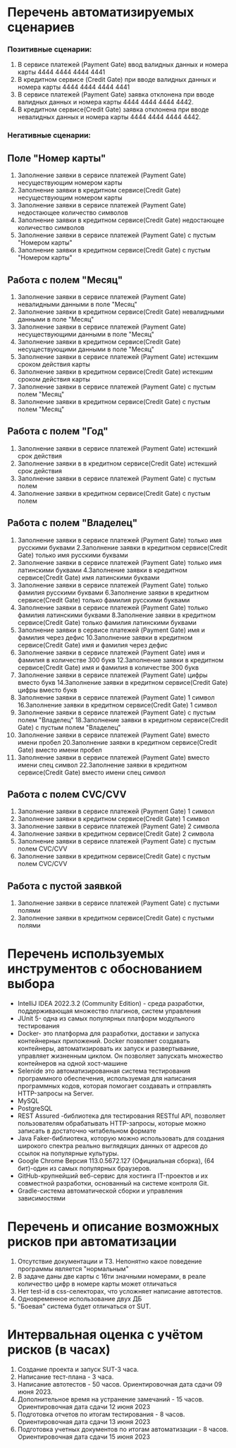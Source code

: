 # Перечень автоматизируемых сценариев


### Позитивные сценарии:

1. В сервисе платежей (Payment Gate) ввод валидных данных и номера карты 4444 4444 4444 4441
2. В кредитном сервисе (Credit Gate) при вводе валидных данных и номера карты 4444 4444 4444 4441
3. В сервисе платежей (Payment Gate) заявка отклонена при вводе валидных данных и номера карты 4444 4444 4444 4442.
4. В кредитном сервисе(Credit Gate) заявка отклонена при вводе невалидных данных и номера карты 4444 4444 4444 4442.

### Негативные сценарии:
## Поле "Номер карты"
1. Заполнение заявки в сервисе платежей (Payment Gate) несуществующим номером карты
2. Заполнение заявки в кредитном сервисе(Credit Gate) несуществующим номером карты
3. Заполнение заявки в сервисе платежей (Payment Gate) недостающее количество символов
4. Заполнение заявки в кредитном сервисе(Credit Gate) недостающее количество символов
5. Заполнение заявки в сервисе платежей (Payment Gate) с пустым "Номером карты"
6. Заполнение заявки в кредитном сервисе(Credit Gate) с пустым "Номером карты"

## Работа с полем "Месяц"
1. Заполнение заявки в сервисе платежей (Payment Gate) невалидными данными в поле "Месяц"
2. Заполнение заявки в кредитном сервисе(Credit Gate) невалидными данными в поле "Месяц"
3. Заполнение заявки в сервисе платежей (Payment Gate) несуществующими данными в поле "Месяц"
4. Заполнение заявки в кредитном сервисе(Credit Gate) несуществующими данными в поле "Месяц"
5. Заполнение заявки в сервисе платежей (Payment Gate) истекшим сроком действия карты
6. Заполнение заявки в кредитном сервисе(Credit Gate) истекшим сроком действия карты
7. Заполнение заявки в сервисе платежей (Payment Gate) с пустым полем "Месяц"
8. Заполнение заявки в кредитном сервисе(Credit Gate) с пустым полем "Месяц"

## Работа с полем "Год"

1. Заполнение заявки в сервисе платежей (Payment Gate) истекший срок действия
2. Заполнение заявки в в кредитном сервисе(Credit Gate) истекший срок действия
3. Заполнение заявки в сервисе платежей (Payment Gate) с пустым полем 
4. Заполнение заявки в кредитном сервисе(Credit Gate) с пустым полем

## Работа с полем "Владелец"
1. Заполнение заявки в сервисе платежей (Payment Gate) только имя русскими буквами
2.Заполнение заявки в кредитном сервисе(Credit Gate) только имя русскими буквами
3. Заполнение заявки в сервисе платежей (Payment Gate) только имя латинскими буквами
4.Заполнение заявки в кредитном сервисе(Credit Gate) имя латинскими буквами
5. Заполнение заявки в сервисе платежей (Payment Gate) только фамилия русскими буквами
6.Заполнение заявки  в кредитном сервисе(Credit Gate) только фамилия русскими буквами
7. Заполнение заявки в сервисе платежей (Payment Gate) только фамилия латинскими буквами
8.Заполнение заявки в кредитном сервисе(Credit Gate) только фамилия латинскими буквами
9. Заполнение заявки в сервисе платежей (Payment Gate) имя и фамилия через дефис
10.Заполнение заявки в кредитном сервисе(Credit Gate) имя и фамилия через дефис
11. Заполнение заявки в сервисе платежей (Payment Gate) имя и фамилия в количестве 300 букв
12.Заполнение заявки в кредитном сервисе(Credit Gate) имя и фамилия в количестве 300 букв
13. Заполнение заявки в сервисе платежей (Payment Gate) цифры вместо букв
14.Заполнение заявки в кредитном сервисе(Credit Gate) цифры вместо букв
15. Заполнение заявки в сервисе платежей (Payment Gate) 1 символ
16.Заполнение заявки в кредитном сервисе(Credit Gate) 1 символ
17. Заполнение заявки в сервисе платежей (Payment Gate) с пустым полем "Владелец"
18.Заполнение заявки в кредитном сервисе(Credit Gate) с пустым полем "Владелец"
19. Заполнение заявки в сервисе платежей (Payment Gate) вместо имени пробел
20.Заполнение заявки в кредитном сервисе(Credit Gate) вместо имени пробел
21. Заполнение заявки в сервисе платежей (Payment Gate) вместо имени спец символ
22.Заполнение заявки в кредитном сервисе(Credit Gate) вместо имени  спец символ


## Работа с полем CVC/CVV

1. Заполнение заявки в сервисе платежей (Payment Gate) 1 символ 
2. Заполнение заявки в кредитном сервисе(Credit Gate) 1 символ 
3. Заполнение заявки в сервисе платежей (Payment Gate) 2 символа 
4. Заполнение заявки в кредитном сервисе(Credit Gate) 2 символа
5. Заполнение заявки в сервисе платежей (Payment Gate) с пустым полем CVC/CVV
6. Заполнение заявки в кредитном сервисе(Credit Gate) с пустым полем CVC/CVV

## Работа с пустой заявкой 

1. Заполнение заявки в сервисе платежей (Payment Gate) с пустыми полями
2. Заполнение заявки в кредитном сервисе(Credit Gate) с пустыми полями


# Перечень используемых инструментов с обоснованием выбора
- IntelliJ IDEA 2022.3.2 (Community Edition) - среда разработки, поддерживающая множество плагинов, систем управления
- JUnit 5- одна из самых популярных платформ модульного тестирования
- Docker- это платформа для разработки, доставки и запуска контейнерных приложений. Docker позволяет создавать контейнеры, автоматизировать их запуск и развертывание, управляет жизненным циклом. Он позволяет запускать множество контейнеров на одной хост-машине
- Selenide это автоматизированная система тестирования программного обеспечения, используемая для написания программных кодов, которая помогает создавать и отправлять HTTP-запросы на Server.
- MySQL 
- PostgreSQL
- REST Assured -библиотека для тестирования RESTful API, позволяет пользователям обрабатывать HTTP-запросы, которые можно записать в достаточно читабельном формате
- Java Faker-библиотека, которую можно использовать для создания широкого спектра реально выглядящих данных от адресов до ссылок на популярные культуры.
- Google Chrome Версия 113.0.5672.127 (Официальная сборка), (64 бит)-один из самых популярных браузеров.
- GitHub-крупнейший веб-сервис для хостинга IT-проектов и их совместной разработки, основанный на системе контроля Git.
- Gradle-система автоматической сборки и управления зависимостями

# Перечень и описание возможных рисков при автоматизации

1. Отсутствие документации и ТЗ. Непонятно какое поведение программы является "нормальным"
1. В задаче даны две карты с 16ти значными номерами, в реале количество цифр в номере карты может отличаться
1. Нет test-id в css-селекторах, что усложняет написание автотестов.
1. Одновременное использование двух ДБ
1. "Боевая" система будет отличаться от SUT.

# Интервальная оценка с учётом рисков (в часах)

1. Создание проекта и запуск SUT-3 часа.
1. Написание тест-плана - 3 часа.
1. Написание автотестов - 50 часов. Ориентировочная дата сдачи 09 июня 2023.
1. Дополнительное время на устранение замечаний - 15 часов. Ориентировочная дата сдачи 12 июня 2023
1. Подготовка отчетов по итогам тестирования - 8 часов. Ориентировочная дата сдачи 13 июня 2023
1. Подготовка учетных документов по итогам автоматизации - 8 часов. Ориентировочная дата сдачи 15 июня 2023
